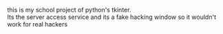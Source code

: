 this is my school project of python's tkinter.   
Its the server access service and its a fake hacking window so it wouldn't work for real hackers
